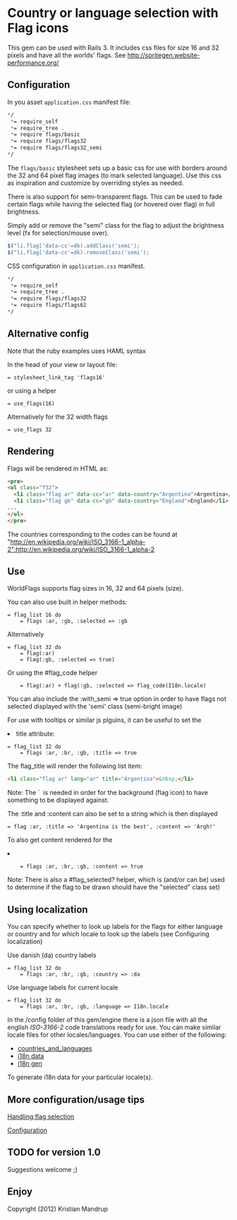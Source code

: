 # Country or language selection with Flag icons

This gem can be used with Rails 3. It includes css files for size 16 and 32 pixels and have all the worlds' flags. See http://spritegen.website-performance.org/

## Configuration

In you asset `application.css` manifest file:

```css
*/
 *= require_self
 *= require_tree .
 *= require flags/basic
 *= require flags/flags32
 *= require flags/flags32_semi
*/
```

The `flags/basic` stylesheet sets up a basic css for use with borders around the 32 and 64 pixel flag images (to mark selected language). Use this css as inspiration and customize by overriding styles as needed.

There is also support for semi-transparent flags. This can be used to fade certain flags while having the selected flag (or hovered over flag) in full brightness.

Simply add or remove the "semi" class for the flag to adjust the brightness level (fx for selection/mouse over).

```javascript
$("li.flag['data-cc'=dk).addClass('semi');
$("li.flag['data-cc'=dk).removeClass('semi');
```

CSS configuration in `application.css` manifest.

```css
*/
 *= require_self
 *= require_tree .
 *= require flags/flags32
 *= require flags/flags62
*/
```

## Alternative config

Note that the ruby examples uses HAML syntax

In the head of your view or layout file:

```haml
= stylesheet_link_tag 'flags16'
```

or using a helper

```haml
= use_flags(16)
```

Alternatively for the 32 width flags

```haml
= use_flags 32
```

## Rendering

Flags will be rendered in HTML as:

```html
<pre>
<ul class="f32">
  <li class="flag ar" data-cc="ar" data-country="Argentina">Argentina</li>
  <li class="flag gb" data-cc="gb" data-country="England">England</li>
...
</ul>
</pre>
```

The countries corresponding to the codes can be found at "http://en.wikipedia.org/wiki/ISO_3166-1_alpha-2":http://en.wikipedia.org/wiki/ISO_3166-1_alpha-2

## Use

WorldFlags supports flag sizes in 16, 32 and 64 pixels (size).

You can also use built in helper methods:

```haml
= flag_list 16 do
	= flags :ar, :gb, :selected => :gb
```

Alternatively

```haml
= flag_list 32 do
	= flag(:ar)
	= flag(:gb, :selected => true)
```

Or using the #flag_code helper

```haml
	= flag(:ar) + flag(:gb, :selected => flag_code(I18n.locale)
```

You can also include the :with_semi => true option in order to have flags not selected displayed with the 'semi' class (semi-bright image)

For use with tooltips or similar js plguins, it can be useful to set the <li> title attribute:

```haml
= flag_list 32 do
	= flags :ar, :br, :gb, :title => true
```

The flag_title will render the following list item:

```html
<li class="flag ar" lang="ar" title="Argentina">&nbsp;</li>
```

Note: The `&nbsp; is needed in order for the background (flag icon) to have something to be displayed against.

The :title and :content can also be set to a string which is then displayed

```haml
= flag :ar, :title => 'Argentina is the best', :content => 'Argh!'
```

To also get content rendered for the <li>

```haml
	= flags :ar, :br, :gb, :content => true
```

Note: There is also a #flag_selected? helper, which is (and/or can be) used to determine if the flag to be drawn should have the "selected" class set)

## Using localization

You can specify whether to look up labels for the flags for either language or country and for which locale to look up the labels (see Configuring localization)

Use danish (da) country labels

```haml
= flag_list 32 do
	= flags :ar, :br, :gb, :country => :da
```

Use language labels for current locale

```haml
= flag_list 32 do
	= flags :ar, :br, :gb, :language => I18n.locale
```

In the /config folder of this gem/engine there is a json file with all the english _ISO-3166-2_ code translations ready for use. You can make similar locale files for other locales/languages. You can use either of the following:

* [countries_and_languages](https://github.com/grosser/countries_and_languages)
* [i18n data](https://github.com/grosser/i18n_data)
* [i18n gen](https://github.com/kristianmandrup/i18n-gen)

To generate i18n data for your particular locale(s).

## More configuration/usage tips

[Handling flag selection](https://github.com/kristianmandrup/world-flags/wiki/Handling-flag-selection)

[Configuration](https://github.com/kristianmandrup/world-flags/wiki/Configuration)

## TODO for version 1.0

Suggestions welcome ;)

## Enjoy

Copyright (2012) Kristian Mandrup

